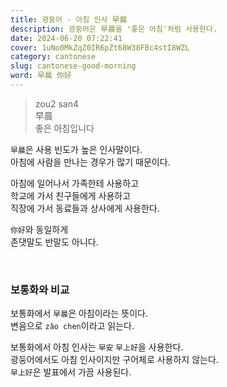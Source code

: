 ```yaml
---
title: 광둥어 - 아침 인사 早晨
description: 광둥어은 早晨을 '좋은 아침'처럼 사용한다.
date: 2024-06-20 07:22:41
cover: 1uNo0MkZqZ0IR6pZt68W38FBc4stI8WZL
category: cantonese
slug: cantonese-good-morning
word: 早晨 你好
---
```


> zou2 san4  
> 早晨  
> 좋은 아침입니다

`早晨`은 사용 빈도가 높은 인사말이다.  
아침에 사람을 만나는 경우가 많기 때문이다.

아침에 일어나서 가족한테 사용하고  
학교에 가서 친구들에게 사용하고  
직장에 가서 동료들과 상사에게 사용한다.

`你好`와 동일하게  
존댓말도 반말도 아니다.

<br>

### 보통화와 비교

보통화에서 `早晨`은 아침이라는 뜻이다.  
변음으로 `zǎo chen`이라고 읽는다.

보통화에서 아침 인사는 `早安` `早上好`을 사용한다.  
광둥어에서도 아침 인사이지만 구어체로 사용하지 않는다.  
`早上好`은 발표에서 가끔 사용된다.
